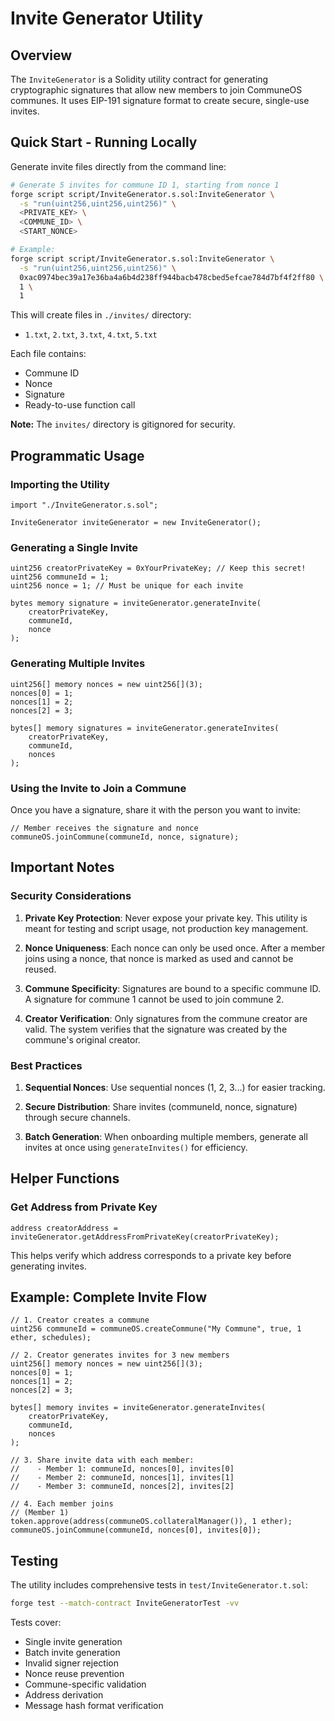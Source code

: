 # Invite Generator Utility

## Overview

The `InviteGenerator` is a Solidity utility contract for generating cryptographic signatures that allow new members to join CommuneOS communes. It uses EIP-191 signature format to create secure, single-use invites.

## Quick Start - Running Locally

Generate invite files directly from the command line:

```bash
# Generate 5 invites for commune ID 1, starting from nonce 1
forge script script/InviteGenerator.s.sol:InviteGenerator \
  -s "run(uint256,uint256,uint256)" \
  <PRIVATE_KEY> \
  <COMMUNE_ID> \
  <START_NONCE>

# Example:
forge script script/InviteGenerator.s.sol:InviteGenerator \
  -s "run(uint256,uint256,uint256)" \
  0xac0974bec39a17e36ba4a6b4d238ff944bacb478cbed5efcae784d7bf4f2ff80 \
  1 \
  1
```

This will create files in `./invites/` directory:
- `1.txt`, `2.txt`, `3.txt`, `4.txt`, `5.txt`

Each file contains:
- Commune ID
- Nonce
- Signature
- Ready-to-use function call

**Note:** The `invites/` directory is gitignored for security.

## Programmatic Usage

### Importing the Utility

```solidity
import "./InviteGenerator.s.sol";

InviteGenerator inviteGenerator = new InviteGenerator();
```

### Generating a Single Invite

```solidity
uint256 creatorPrivateKey = 0xYourPrivateKey; // Keep this secret!
uint256 communeId = 1;
uint256 nonce = 1; // Must be unique for each invite

bytes memory signature = inviteGenerator.generateInvite(
    creatorPrivateKey,
    communeId,
    nonce
);
```

### Generating Multiple Invites

```solidity
uint256[] memory nonces = new uint256[](3);
nonces[0] = 1;
nonces[1] = 2;
nonces[2] = 3;

bytes[] memory signatures = inviteGenerator.generateInvites(
    creatorPrivateKey,
    communeId,
    nonces
);
```

### Using the Invite to Join a Commune

Once you have a signature, share it with the person you want to invite:

```solidity
// Member receives the signature and nonce
communeOS.joinCommune(communeId, nonce, signature);
```

## Important Notes

### Security Considerations

1. **Private Key Protection**: Never expose your private key. This utility is meant for testing and script usage, not production key management.

2. **Nonce Uniqueness**: Each nonce can only be used once. After a member joins using a nonce, that nonce is marked as used and cannot be reused.

3. **Commune Specificity**: Signatures are bound to a specific commune ID. A signature for commune 1 cannot be used to join commune 2.

4. **Creator Verification**: Only signatures from the commune creator are valid. The system verifies that the signature was created by the commune's original creator.

### Best Practices

1. **Sequential Nonces**: Use sequential nonces (1, 2, 3...) for easier tracking.

2. **Secure Distribution**: Share invites (communeId, nonce, signature) through secure channels.

3. **Batch Generation**: When onboarding multiple members, generate all invites at once using `generateInvites()` for efficiency.

## Helper Functions

### Get Address from Private Key

```solidity
address creatorAddress = inviteGenerator.getAddressFromPrivateKey(creatorPrivateKey);
```

This helps verify which address corresponds to a private key before generating invites.

## Example: Complete Invite Flow

```solidity
// 1. Creator creates a commune
uint256 communeId = communeOS.createCommune("My Commune", true, 1 ether, schedules);

// 2. Creator generates invites for 3 new members
uint256[] memory nonces = new uint256[](3);
nonces[0] = 1;
nonces[1] = 2;
nonces[2] = 3;

bytes[] memory invites = inviteGenerator.generateInvites(
    creatorPrivateKey,
    communeId,
    nonces
);

// 3. Share invite data with each member:
//    - Member 1: communeId, nonces[0], invites[0]
//    - Member 2: communeId, nonces[1], invites[1]
//    - Member 3: communeId, nonces[2], invites[2]

// 4. Each member joins
// (Member 1)
token.approve(address(communeOS.collateralManager()), 1 ether);
communeOS.joinCommune(communeId, nonces[0], invites[0]);
```

## Testing

The utility includes comprehensive tests in `test/InviteGenerator.t.sol`:

```bash
forge test --match-contract InviteGeneratorTest -vv
```

Tests cover:
- Single invite generation
- Batch invite generation
- Invalid signer rejection
- Nonce reuse prevention
- Commune-specific validation
- Address derivation
- Message hash format verification
